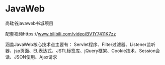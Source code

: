 # JavaWeb
尚硅谷javaweb书城项目

配套视频https://www.bilibili.com/video/BV1Y7411K7zz

涵盖JavaWeb核心技术点主要有：
Servlet程序、Filter过滤器、Listener监听器、jsp页面、EL表达式、JSTL标签库、jQuery框架、Cookie技术、Session会话、JSON使用、Ajax请求
